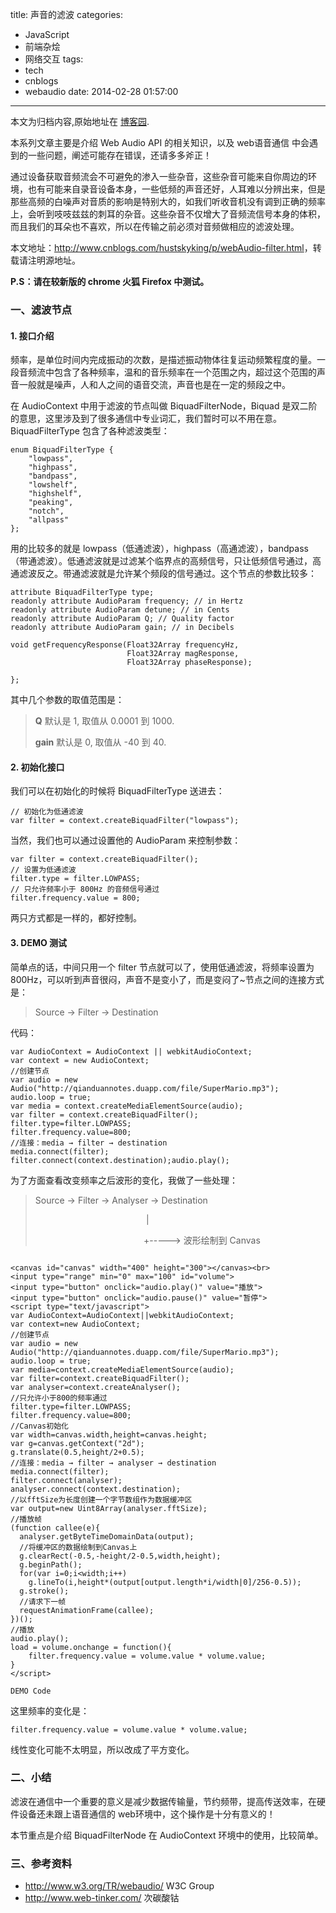 title: 声音的滤波
categories:
  - JavaScript
  - 前端杂烩
  - 网络交互
tags:
  - tech
  - cnblogs
  - webaudio
date: 2014-02-28 01:57:00
---

<div class="history-article">本文为归档内容,原始地址在 <a href="http://www.cnblogs.com/hustskyking/archive/2014/02/28/webAudio-filter.html" target="_blank">博客园</a>.</div>

<p>本系列文章主要是介绍 Web Audio API 的相关知识，以及 web语音通信 中会遇到的一些问题，阐述可能存在错误，还请多多斧正！</p>
<p>通过设备获取音频流会不可避免的渗入一些杂音，这些杂音可能来自你周边的环境，也有可能来自录音设备本身，一些低频的声音还好，人耳难以分辨出来，但是那些高频的白噪声对音质的影响是特别大的，如我们听收音机没有调到正确的频率上，会听到吱吱兹兹的刺耳的杂音。这些杂音不仅增大了音频流信号本身的体积，而且我们的耳朵也不喜欢，所以在传输之前必须对音频做相应的滤波处理。</p>
<p>本文地址：<a href="http://www.cnblogs.com/hustskyking/p/webAudio-filter.html">http://www.cnblogs.com/hustskyking/p/webAudio-filter.html</a>，转载请注明源地址。</p>
<p><strong>P.S：请在较新版的 chrome 火狐 Firefox 中测试。</strong></p>
<h3>一、滤波节点</h3>
<h4>1. 接口介绍</h4>
<p>频率，是单位时间内完成振动的次数，是描述振动物体往复运动频繁程度的量。一段音频流中包含了各种频率，温和的音乐频率在一个范围之内，超过这个范围的声音一般就是噪声，人和人之间的语音交流，声音也是在一定的频段之中。</p>
<p>在 AudioContext 中用于滤波的节点叫做 BiquadFilterNode，Biquad 是双二阶的意思，这里涉及到了很多通信中专业词汇，我们暂时可以不用在意。BiquadFilterType 包含了各种滤波类型：</p>

```
enum BiquadFilterType {
    "lowpass",
    "highpass",
    "bandpass",
    "lowshelf",
    "highshelf",
    "peaking",
    "notch",
    "allpass"
};

```

<p>用的比较多的就是 lowpass（低通滤波），highpass（高通滤波），bandpass（带通滤波）。低通滤波就是过滤某个临界点的高频信号，只让低频信号通过，高通滤波反之。带通滤波就是允许某个频段的信号通过。这个节点的参数比较多：</p>

```
attribute BiquadFilterType type;
readonly attribute AudioParam frequency; // in Hertz
readonly attribute AudioParam detune; // in Cents
readonly attribute AudioParam Q; // Quality factor
readonly attribute AudioParam gain; // in Decibels

void getFrequencyResponse(Float32Array frequencyHz,
                          Float32Array magResponse,
                          Float32Array phaseResponse);

};

```

<p>其中几个参数的取值范围是：</p>
<blockquote>
<p><strong>Q</strong> 默认是 1, 取值从 0.0001 到 1000.</p>
<p><strong>gain</strong> 默认是 0, 取值从 -40 到 40.</p>
</blockquote>
<h4>2. 初始化接口</h4>
<p>我们可以在初始化的时候将 BiquadFilterType 送进去：</p>

```
// 初始化为低通滤波
var filter = context.createBiquadFilter("lowpass");

```

<p>当然，我们也可以通过设置他的 AudioParam 来控制参数：</p>

```
var filter = context.createBiquadFilter();
// 设置为低通滤波
filter.type = filter.LOWPASS;
// 只允许频率小于 800Hz 的音频信号通过
filter.frequency.value = 800;

```

<p>两只方式都是一样的，都好控制。</p>
<h4>3. DEMO 测试</h4>
<p>简单点的话，中间只用一个 filter 节点就可以了，使用低通滤波，将频率设置为 800Hz，可以听到声音很闷，声音不是变小了，而是变闷了~节点之间的连接方式是：</p>
<blockquote>
<p>Source -&gt; Filter -&gt; Destination</p>
</blockquote>
<p>代码：</p>

```
var AudioContext = AudioContext || webkitAudioContext;
var context = new AudioContext;
//创建节点
var audio = new Audio("http://qianduannotes.duapp.com/file/SuperMario.mp3");
audio.loop = true;
var media = context.createMediaElementSource(audio);
var filter = context.createBiquadFilter();
filter.type=filter.LOWPASS;
filter.frequency.value=800;
//连接：media → filter → destination
media.connect(filter);
filter.connect(context.destination);audio.play();

```

<p>为了方面查看改变频率之后波形的变化，我做了一些处理：</p>
<blockquote>
<p>Source -&gt; Filter -&gt; Analyser -&gt; Destination</p>
<p>&nbsp; &nbsp; &nbsp; &nbsp; &nbsp; &nbsp; &nbsp; &nbsp; &nbsp; &nbsp; &nbsp; &nbsp; &nbsp; &nbsp; &nbsp; &nbsp; &nbsp; &nbsp; &nbsp; &nbsp; &nbsp; &nbsp; &nbsp;|</p>
<p>&nbsp; &nbsp; &nbsp; &nbsp; &nbsp; &nbsp; &nbsp; &nbsp; &nbsp; &nbsp; &nbsp; &nbsp; &nbsp; &nbsp; &nbsp; &nbsp; &nbsp; &nbsp; &nbsp; &nbsp; &nbsp; &nbsp; +-----&gt; 波形绘制到 Canvas</p>
</blockquote>

```

<canvas id="canvas" width="400" height="300"></canvas><br>
<input type="range" min="0" max="100" id="volume">
<input type="button" onclick="audio.play()" value="播放">
<input type="button" onclick="audio.pause()" value="暂停">
<script type="text/javascript">
var AudioContext=AudioContext||webkitAudioContext;
var context=new AudioContext;
//创建节点
var audio = new Audio("http://qianduannotes.duapp.com/file/SuperMario.mp3");
audio.loop = true;
var media=context.createMediaElementSource(audio);
var filter=context.createBiquadFilter();
var analyser=context.createAnalyser();
//只允许小于800的频率通过
filter.type=filter.LOWPASS;
filter.frequency.value=800;
//Canvas初始化
var width=canvas.width,height=canvas.height;
var g=canvas.getContext("2d");
g.translate(0.5,height/2+0.5);
//连接：media → filter → analyser → destination
media.connect(filter);
filter.connect(analyser);
analyser.connect(context.destination);
//以fftSize为长度创建一个字节数组作为数据缓冲区
var output=new Uint8Array(analyser.fftSize);
//播放帧
(function callee(e){
  analyser.getByteTimeDomainData(output);
  //将缓冲区的数据绘制到Canvas上
  g.clearRect(-0.5,-height/2-0.5,width,height);
  g.beginPath();
  for(var i=0;i<width;i++)
    g.lineTo(i,height*(output[output.length*i/width|0]/256-0.5));
  g.stroke();
  //请求下一帧
  requestAnimationFrame(callee);
})();
//播放
audio.play();
load = volume.onchange = function(){
    filter.frequency.value = volume.value * volume.value;
}
</script>

DEMO Code
```

<p>这里频率的变化是：</p>

```
filter.frequency.value = volume.value * volume.value;

```

<p>线性变化可能不太明显，所以改成了平方变化。</p>
<h3>二、小结</h3>
<p>滤波在通信中一个重要的意义是减少数据传输量，节约频带，提高传送效率，在硬件设备还未跟上语音通信的 web环境中，这个操作是十分有意义的！</p>
<p>本节重点是介绍 BiquadFilterNode 在 AudioContext 环境中的使用，比较简单。</p>
<h3>三、参考资料</h3>
<ul>
<li><a href="http://www.w3.org/TR/webaudio/" target="_blank">http://www.w3.org/TR/webaudio/</a> W3C Group</li>
<li><a href="http://www.web-tinker.com/" target="_blank">http://www.web-tinker.com/</a> 次碳酸钴</li>
</ul>


